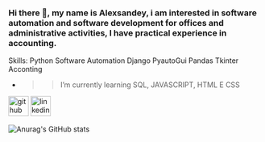 ### Hi there 👋, my name is Alexsandey, i am interested in software automation and software development for offices and administrative activities, I have practical experience in accounting.

Skills: 
  Python
  Software Automation
  Django
  PyautoGui
  Pandas
  Tkinter
  Acconting


- >> I’m currently learning SQL, JAVASCRIPT, HTML E CSS 


[<img src='https://cdn.jsdelivr.net/npm/simple-icons@3.0.1/icons/github.svg' alt='github' height='40'>](https://github.com/https://github.com/Alexsandey-Lima)  [<img src='https://cdn.jsdelivr.net/npm/simple-icons@3.0.1/icons/linkedin.svg' alt='linkedin' height='40'>](https://www.linkedin.com/in/www.linkedin.com/in/alex-lima-02318624a/)  

![Anurag's GitHub stats](https://github-readme-stats.vercel.app/api?username=Alexsandey-Lima&show_icons=true&theme=synthwave)
